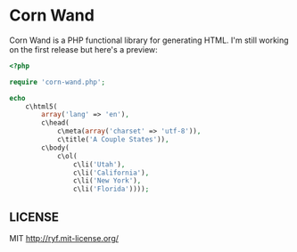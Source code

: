 # Corn Wand

Corn Wand is a PHP functional library for generating HTML. I'm still working
on the first release but here's a preview:

```php
<?php

require 'corn-wand.php';

echo
    c\html5(
        array('lang' => 'en'),
        c\head(
            c\meta(array('charset' => 'utf-8')),
            c\title('A Couple States')),
        c\body(
            c\ol(
                c\li('Utah'),
                c\li('California'),
                c\li('New York'),
                c\li('Florida'))));
```

## LICENSE

MIT <http://ryf.mit-license.org/>

